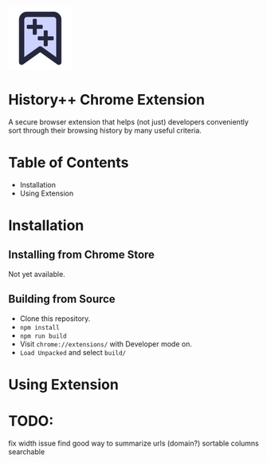 ![Image](./public/logo128.png)
# History++ Chrome Extension
A secure browser extension that helps (not just) developers conveniently sort through their browsing history by many useful criteria.
# Table of Contents
* Installation
* Using Extension

# Installation
## Installing from Chrome Store
Not yet available.
## Building from Source
* Clone this repository.
* `npm install`
* `npm run build`
* Visit `chrome://extensions/` with Developer mode on.
* `Load Unpacked` and select `build/`

# Using Extension


# TODO:
fix width issue
find good way to summarize urls (domain?)
sortable columns
searchable